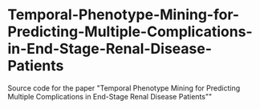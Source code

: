 # Temporal-Phenotype-Mining-for-Predicting-Multiple-Complications-in-End-Stage-Renal-Disease-Patients
Source code for the paper "Temporal Phenotype Mining for Predicting Multiple Complications in End-Stage Renal Disease Patients""
